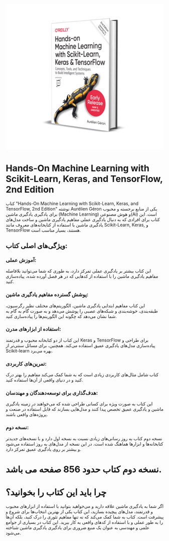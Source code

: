 ![Cover Image](https://github.com/navidkhalilian/Books-OReilly-Hands-On-Machine-Learning/blob/main/cover.png?raw=true)


# Hands-On Machine Learning with Scikit-Learn, Keras, and TensorFlow, 2nd Edition


کتاب "Hands-On Machine Learning with Scikit-Learn, Keras, and TensorFlow, 2nd Edition" نوشته Aurélien Géron یکی از منابع برجسته و محبوب برای یادگیری یادگیری ماشین (Machine Learning) و هوش مصنوعی(Ai) است. این کتاب برای افرادی که به دنبال یادگیری عملی مفاهیم یادگیری ماشین و ساخت مدل‌های یادگیری ماشین با استفاده از کتابخانه‌های معروف مانند Scikit-Learn, Keras, و TensorFlow هستند، بسیار مناسب است.

## ویژگی‌های اصلی کتاب:
### آموزش عملی:
این کتاب بیشتر بر یادگیری عملی تمرکز دارد، به طوری که شما می‌توانید بلافاصله مفاهیم یادگیری ماشین را با استفاده از کدهایی که در هر فصل آورده شده، پیاده‌سازی کنید.

### پوشش گسترده مفاهیم یادگیری ماشین:
این کتاب مفاهیم ابتدایی یادگیری ماشین، الگوریتم‌های مختلف نظیر رگرسیون، طبقه‌بندی، خوشه‌بندی و شبکه‌های عصبی را پوشش می‌دهد و به صورت گام به گام به شما نشان می‌دهد که چگونه این الگوریتم‌ها را پیاده‌سازی کنید.

### استفاده از ابزارهای مدرن:
این کتاب از دو کتابخانه محبوب و قدرتمند Keras و TensorFlow برای طراحی و پیاده‌سازی مدل‌های یادگیری عمیق استفاده می‌کند. همچنین، برای مسائل سنتی‌تر از Scikit-learn بهره می‌برد.

### تمرین‌های کاربردی:
کتاب شامل مثال‌های کاربردی زیادی است که به شما کمک می‌کند مفاهیم را بهتر درک کنید و در دنیای واقعی از آن‌ها استفاده کنید.

### هدف‌گذاری برای توسعه‌دهندگان و مهندسان:
این کتاب به صورت ویژه برای کسانی طراحی شده که می‌خواهند در زمینه یادگیری ماشین و یادگیری عمیق تخصص پیدا کنند و مدل‌هایی بسازند که قابل استفاده در صنعت و پروژه‌های واقعی باشند.

### نسخه دوم:
نسخه دوم کتاب به روز رسانی‌های زیادی نسبت به نسخه اول دارد و با نسخه‌های جدیدتر کتابخانه‌ها و ابزارها هماهنگ شده است. در این نسخه از مدل‌های به روز استفاده می‌شود و بیشتر بر روی یادگیری عمیق تمرکز دارد.

# نسخه دوم کتاب حدود 856  صفحه می باشد.

# چرا باید این کتاب را بخوانید؟
اگر شما به یادگیری ماشین علاقه دارید و می‌خواهید بتوانید با استفاده از ابزارهای محبوب و قدرتمند، مدل‌های پیچیده بسازید، این کتاب یکی از بهترین انتخاب‌ها برای شروع و پیشرفت است. کتاب به شما کمک می‌کند که نه تنها مفاهیم تئوری را درک کنید، بلکه آن‌ها را به طور عملی و با استفاده از کدهای واقعی به کار ببرید.
این کتاب در بسیاری از جوامع علمی و مهندسی به عنوان یک منبع ضروری برای یادگیری یادگیری ماشین شناخته می‌شود.
